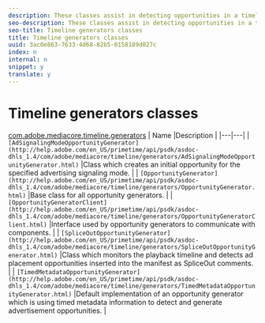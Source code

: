 ```yaml
---
description: These classes assist in detecting opportunities in a timeline for placement of content, such as ads.
seo-description: These classes assist in detecting opportunities in a timeline for placement of content, such as ads.
seo-title: Timeline generators classes
title: Timeline generators classes
uuid: 3ac0e863-7633-4d68-82b5-0158189d027c
index: n
internal: n
snippet: y
translate: y
---
```


# Timeline generators classes


[com.adobe.mediacore.timeline.generators](http://help.adobe.com/en_US/primetime/api/psdk/asdoc-dhls_1.4/com/adobe/mediacore/timeline/generators/package-detail.html)
| Name |Description |
|---|---|
| `[AdSignalingModeOpportunityGenerator](http://help.adobe.com/en_US/primetime/api/psdk/asdoc-dhls_1.4/com/adobe/mediacore/timeline/generators/AdSignalingModeOpportunityGenerator.html)`  |Class which creates an initial opportunity for the specified advertising signaling mode. |
| `[OpportunityGenerator](http://help.adobe.com/en_US/primetime/api/psdk/asdoc-dhls_1.4/com/adobe/mediacore/timeline/generators/OpportunityGenerator.html)`  |Base class for all opportunity generators. |
|  `[OpportunityGeneratorClient](http://help.adobe.com/en_US/primetime/api/psdk/asdoc-dhls_1.4/com/adobe/mediacore/timeline/generators/OpportunityGeneratorClient.html)`  |Interface used by opportunity generators to communicate with  <!-- PH element: phrases/primetime-sdk-name --> components. |
| `[SpliceOutOpportunityGenerator](http://help.adobe.com/en_US/primetime/api/psdk/asdoc-dhls_1.4/com/adobe/mediacore/timeline/generators/SpliceOutOpportunityGenerator.html)`  |Class which monitors the playback timeline and detects ad placement opportunities inserted into the manifest as SpliceOut comments. |
| `[TimedMetadataOpportunityGenerator](http://help.adobe.com/en_US/primetime/api/psdk/asdoc-dhls_1.4/com/adobe/mediacore/timeline/generators/TimedMetadataOpportunityGenerator.html)`  |Default implementation of an opportunity generator which is using timed metadata information to detect and generate advertisement opportunities. |

